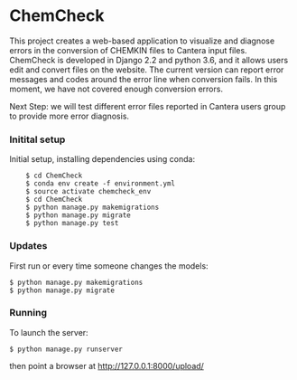 # ChemCheck

This project creates a web-based application to visualize and diagnose errors in the conversion of CHEMKIN files to Cantera input files.
ChemCheck is developed in Django 2.2 and python 3.6, and it allows users edit and convert files on the website. The current version can
report error messages and codes around the error line when conversion fails. In this moment, we have not covered enough conversion errors.

Next Step: we will test different error files reported in Cantera users group to provide more error diagnosis.

### Initital setup

Initial setup, installing dependencies using conda:
```
    $ cd ChemCheck
    $ conda env create -f environment.yml
    $ source activate chemcheck_env
    $ cd ChemCheck
    $ python manage.py makemigrations
    $ python manage.py migrate
    $ python manage.py test
```
### Updates

First run or every time someone changes the models:

    $ python manage.py makemigrations
    $ python manage.py migrate

### Running

To launch the server:

    $ python manage.py runserver

then point a browser at http://127.0.0.1:8000/upload/
